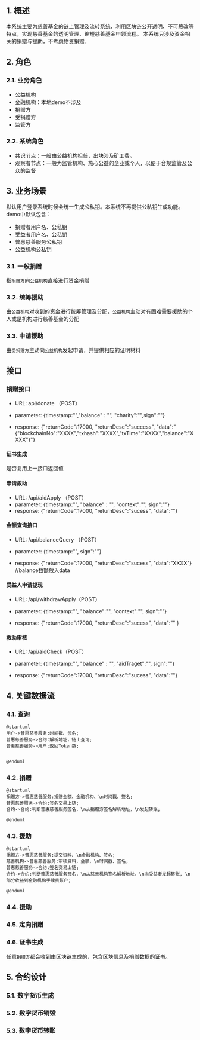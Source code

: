 ## 1. 概述
本系统主要为慈善基金的链上管理及流转系统，利用区块链公开透明、不可篡改等特点，实现慈善基金的透明管理、缩短慈善基金申领流程。
本系统只涉及资金相关的捐赠与援助，不考虑物资捐赠。

## 2. 角色

### 2.1. 业务角色
* 公益机构
* 金融机构：本地demo不涉及
* 捐赠方
* 受捐赠方
* 监管方

### 2.2. 系统角色
* 共识节点：一般由公益机构担任，出块涉及矿工费。
* 观察者节点：一般为监管机构、热心公益的企业或个人，以便于合规监管及公众的监督

## 3. 业务场景

默认用户登录系统时候会统一生成公私钥。本系统不再提供公私钥生成功能。
demo中默认包含：
* 捐赠者用户名、公私钥
* 受益者用户名、公私钥
* 普惠慈善服务公私钥
* 公益机构公私钥

### 3.1. 一般捐赠
指`捐赠方`向`公益机构`直接进行资金捐赠

### 3.2. 统筹援助
由`公益机构`对收到的资金进行统筹管理及分配，`公益机构`主动对有困难需要援助的个人或是机构进行慈善基金的分配

### 3.3. 申请援助
由`受捐赠方`主动向`公益机构`发起申请，并提供相应的证明材料

## 接口
### 捐赠接口
  - URL: api/donate （POST）
  - parameter: {timestamp:"","balance" : "", "charity":"",sign":""}

  - response: {"returnCode":17000, "returnDesc":"success", "data":"{"blockchainNo":"XXXX","txhash":"XXXX","txTime":"XXXX","balance":"XXXX"}"}

#### 证书生成
是否复用上一接口返回值

#### 申请救助

  - URL: /api/aidApply （POST）
  - parameter: {timestamp:"", "balance" : "", "context":"", sign":""}
  - response: {"returnCode":17000, "returnDesc":"sucess", "data":""}

#### 金额查询接口

  - URL: /api/balanceQuery （POST）

  - parameter: {timestamp:"", sign":""}

  - response: {"returnCode":17000, "returnDesc":"sucess", "data":"XXXX"}
  //balance数额放入data

#### 受益人申请提现

  - URL: /api/withdrawApply（POST）

  - parameter: {timestamp:"", "balance":"", "context":"", sign":""}

  - response: {"returnCode":17000, "returnDesc":"sucess", 
                "data":""
              }


#### 救助审核

  - URL: /api/aidCheck（POST）

  - parameter: {timestamp:"", "balance" : "", "aidTraget":"", sign":""}

  - response: {"returnCode":17000, "returnDesc":"sucess", 
                "data":""}



## 4. 关键数据流
### 4.1. 查询

```plantuml
@startuml
用户->普惠慈善服务:时间戳、签名;
普惠慈善服务->合约:解析地址，链上查询;
普惠慈善服务->用户:返回Token数;


@enduml
```
### 4.2. 捐赠
```plantuml
@startuml
捐赠方->普惠慈善服务:捐赠金额、金融机构、\n时间戳、签名;
普惠慈善服务->合约:签名交易上链;
合约->合约:判断普惠慈善服务签名，\n从捐赠方签名解析地址，\n发起转账;

@enduml
```

### 4.3. 援助
```plantuml
@startuml
捐赠方->普惠慈善服务:提交资料、\n金融机构、签名;
慈善机构->普惠慈善服务:审核资料，金额，\n时间戳、签名;
普惠慈善服务->合约:签名交易上链;
合约->合约:判断普惠慈善服务签名，\n从慈善机构签名解析地址，\n向受益者发起转账, \n部分收益到金融机构手续费账户;

@enduml
```


### 4.4. 援助

### 4.5. 定向捐赠

### 4.6. 证书生成
任意`捐赠方`都会收到由区块链生成的，包含区块信息及捐赠数据的证书。


## 5. 合约设计

### 5.1. 数字货币生成

### 5.2. 数字货币销毁

### 5.3. 数字货币转账



